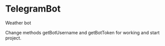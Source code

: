 # TelegramBot
Weather bot

Change methods getBotUsername and getBotToken for working and start project.
